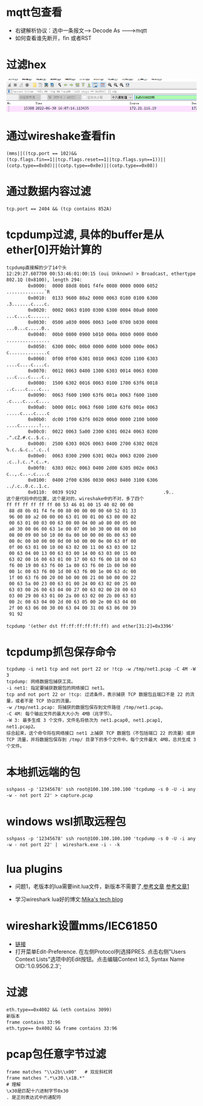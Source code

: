 # mqtt包查看

- 右键解析协议：选中一条报文--> Decode As ---\>mqtt
- 如何查看谁先断开，fin 或者RST

# 过滤hex

![查找hex](./images/wireshake_hex.png)

# 通过wireshake查看fin

```
(mms||((tcp.port == 102)&&(tcp.flags.fin==1||tcp.flags.reset==1||tcp.flags.syn==1))||(cotp.type==0x0d)||(cotp.type==0x0e)||(cotp.type==0x08))
```

# 通过数据内容过滤

```
tcp.port == 2404 && (tcp contains 852A)
```

# tcpdump过滤, 具体的buffer是从ether[0]开始计算的

```
tcpdump直接解的少了14个头
12:29:27.607700 00:53:46:01:00:15 (oui Unknown) > Broadcast, ethertype 802.1Q (0x8100), length 294:
        0x0000:  0000 88d8 0b01 f4fe 0080 0000 0000 6052  ..............`R
        0x0010:  0133 9600 80a2 0000 0063 0100 0100 6300  .3.......c....c.
        0x0020:  0002 0063 0100 0300 6300 0004 00a0 8000  ...c....c.......
        0x0030:  0500 a030 0006 0063 1e00 0700 b030 0008  ...0...c.....0..
        0x0040:  00b0 0800 0900 b010 000a 00b0 0000 0b00  ................
        0x0050:  6300 000c 00b0 0000 0d00 b000 000e 0063  c..............c
        0x0060:  0f00 0f00 6301 0010 0063 0200 1100 6303  ....c....c....c.
        0x0070:  0012 0063 0400 1300 6303 0014 0063 0300  ...c....c....c..
        0x0080:  1500 6302 0016 0063 0100 1700 63f6 0018  ..c....c....c...
        0x0090:  0063 f600 1900 63f6 001a 0063 f600 1b00  .c....c....c....
        0x00a0:  b000 001c 0063 f600 1d00 63f6 001e 0063  .....c....c....c
        0x00b0:  dc00 1f00 63f6 0020 00b0 0000 2100 b000  ....c.......!...
        0x00c0:  0022 0063 5a00 2300 6301 0024 0063 0200  .".cZ.#.c..$.c..
        0x00d0:  2500 6303 0026 0063 0400 2700 6302 0028  %.c..&.c..'.c..(
        0x00e0:  0063 0300 2900 6301 002a 0063 0200 2b00  .c..).c..*.c..+.
        0x00f0:  6303 002c 0063 0400 2d00 6305 002e 0063  c..,.c..-.c....c
        0x0100:  0400 2f00 6306 0030 0063 0400 3100 6306  ../.c..0.c..1.c.
        0x0110:  0039 9192                                .9..
这个是代码中的位置, 这个是对的，wireshake中的不对，多了四个
ff ff ff ff ff ff 00 53 46 01 00 15 40 02 00 00
 88 d8 0b 01 f4 fe 00 80 00 00 00 00 60 52 01 33
 96 00 80 a2 00 00 00 63 01 00 01 00 63 00 00 02
 00 63 01 00 03 00 63 00 00 04 00 a0 80 00 05 00
 a0 30 00 06 00 63 1e 00 07 00 b0 30 00 08 00 b0
 08 00 09 00 b0 10 00 0a 00 b0 00 00 0b 00 63 00
 00 0c 00 b0 00 00 0d 00 b0 00 00 0e 00 63 0f 00
 0f 00 63 01 00 10 00 63 02 00 11 00 63 03 00 12
 00 63 04 00 13 00 63 03 00 14 00 63 03 00 15 00
 63 02 00 16 00 63 01 00 17 00 63 f6 00 18 00 63
 f6 00 19 00 63 f6 00 1a 00 63 f6 00 1b 00 b0 00
 00 1c 00 63 f6 00 1d 00 63 f6 00 1e 00 63 dc 00
 1f 00 63 f6 00 20 00 b0 00 00 21 00 b0 00 00 22
 00 63 5a 00 23 00 63 01 00 24 00 63 02 00 25 00
 63 03 00 26 00 63 04 00 27 00 63 02 00 28 00 63
 03 00 29 00 63 01 00 2a 00 63 02 00 2b 00 63 03
 00 2c 00 63 04 00 2d 00 63 05 00 2e 00 63 04 00
 2f 00 63 06 00 30 00 63 04 00 31 00 63 06 00 39
 91 92

tcpdump '(ether dst ff:ff:ff:ff:ff:ff) and ether[31:2]=0x3396'
```

# tcpdump抓包保存命令

```
tcpdump -i net1 tcp and not port 22 or !tcp -w /tmp/net1.pcap -C 4M -W 3
tcpdump: 网络数据包捕获工具。
-i net1: 指定要捕获数据包的网络接口 net1。
tcp and not port 22 or !tcp: 过滤条件，表示捕获 TCP 数据包且端口不是 22 的流量，或者不是 TCP 协议的流量。
-w /tmp/net1.pcap: 将捕获的数据包保存到文件路径 /tmp/net1.pcap。
-C 4M: 每个输出文件的最大大小为 4MB（兆字节）。
-W 3: 最多生成 3 个文件，文件名将依次为 net1.pcap0, net1.pcap1, net1.pcap2。
综合起来，这个命令将在网络接口 net1 上捕获 TCP 数据包（不包括端口 22 的流量）或非 TCP 流量，并将数据包保存到 /tmp/ 目录下的多个文件中。每个文件最大 4MB，总共生成 3 个文件。
```

# 本地抓远端的包

```
sshpass -p '12345678' ssh root@100.100.100.100 'tcpdump -s 0 -U -i any -w - not port 22' > capture.pcap
```

# windows wsl抓取远程包

```
sshpass -p '12345678' ssh root@100.100.100.100 'tcpdump -s 0 -U -i any -w - not port 22' |  wireshark.exe -i - -k
```

# lua plugins

- 问题1，老版本的lua需要init.lua文件，新版本不需要了,[参考文章](https://ask.wireshark.org/question/33747/initlua-is-not-present-in-the-latest-wireshark/)
  [参考文章1](https://mika-s.github.io/wireshark/lua/dissector/2017/11/04/creating-a-wireshark-dissector-in-lua-1.html)

- 学习wireshark
  lua好的博文:[Mika's tech blog](https://mika-s.github.io/wireshark/lua/dissector/2018/12/18/creating-a-wireshark-dissector-in-lua-5.html)

# wireshark设置mms/IEC61850

- [链接](https://blog.csdn.net/weixin_42342523/article/details/134271761)
- 打开菜单Edit-Preference. 在左侧Protocol列选择PRES. 点击右侧"Users Context Lists"选项中的Edit按钮。点击编辑Context Id:3,
  Syntax Name OID:'1.0.9506.2.3';

# 过滤

```
eth.type==0x4002 && (eth contains 3099)
新版本
frame contains 33:96
eth.type== 0x4002 && frame contains 33:96
```

# pcap包任意字节过滤

```
frame matches "\\x2b\\x00"   # 双反斜杠转
frame matches ".*\x30.\x1B.*"
# 理解
\x30是匹配十六进制字节0x30
. 是正则表达式中的通配符
```
